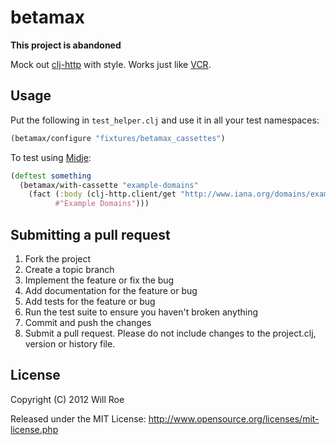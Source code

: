 betamax
=======

**This project is abandoned**

Mock out [clj-http](https://github.com/dakrone/clj-http) with style. Works just like [VCR](https://github.com/myronmarston/vcr).

## Usage

Put the following in `test_helper.clj` and use it in all your test namespaces:

```clojure
(betamax/configure "fixtures/betamax_cassettes")
```

To test using [Midje](https://github.com/marick/Midje):

```clojure
(deftest something
  (betamax/with-cassette "example-domains"
    (fact (:body (clj-http.client/get "http://www.iana.org/domains/example/")) =>
          #"Example Domains")))
```

## Submitting a pull request

1. Fork the project
1. Create a topic branch
1. Implement the feature or fix the bug
1. Add documentation for the feature or bug
1. Add tests for the feature or bug
1. Run the test suite to ensure you haven't broken anything
1. Commit and push the changes
1. Submit a pull request. Please do not include changes to the project.clj, version or history file.

## License

Copyright (C) 2012 Will Roe

Released under the MIT License: <http://www.opensource.org/licenses/mit-license.php>
